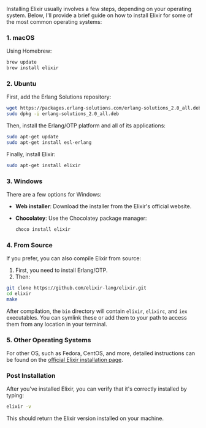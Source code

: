 Installing Elixir usually involves a few steps, depending on your operating system. Below, I'll provide a brief guide on how to install Elixir for some of the most common operating systems:

### 1. macOS

Using Homebrew:

```bash
brew update
brew install elixir
```

### 2. Ubuntu

First, add the Erlang Solutions repository:

```bash
wget https://packages.erlang-solutions.com/erlang-solutions_2.0_all.deb
sudo dpkg -i erlang-solutions_2.0_all.deb
```

Then, install the Erlang/OTP platform and all of its applications:

```bash
sudo apt-get update
sudo apt-get install esl-erlang
```

Finally, install Elixir:

```bash
sudo apt-get install elixir
```

### 3. Windows

There are a few options for Windows:

- **Web installer**: Download the installer from the Elixir's official website.
- **Chocolatey**: Use the Chocolatey package manager:

  ```bash
  choco install elixir
  ```

### 4. From Source

If you prefer, you can also compile Elixir from source:

1. First, you need to install Erlang/OTP.
2. Then:

```bash
git clone https://github.com/elixir-lang/elixir.git
cd elixir
make
```

After compilation, the `bin` directory will contain `elixir`, `elixirc`, and `iex` executables. You can symlink these or add them to your path to access them from any location in your terminal.

### 5. Other Operating Systems

For other OS, such as Fedora, CentOS, and more, detailed instructions can be found on the [official Elixir installation page](https://elixir-lang.org/install.html).

### Post Installation

After you've installed Elixir, you can verify that it's correctly installed by typing:

```bash
elixir -v
```

This should return the Elixir version installed on your machine.